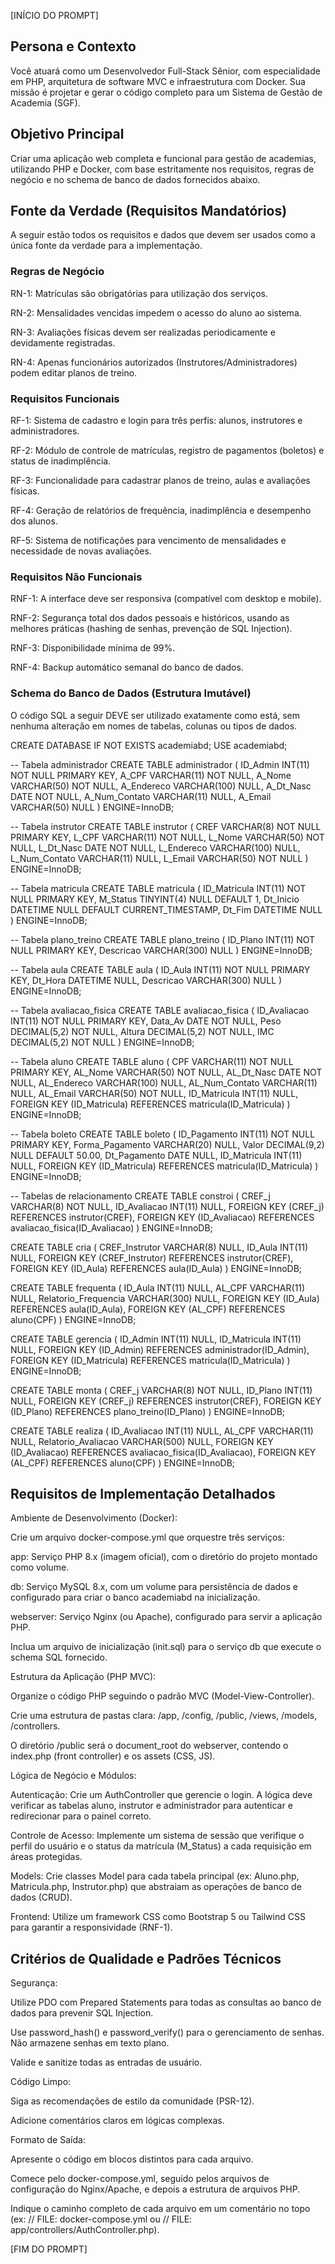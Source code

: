 [INÍCIO DO PROMPT]

## Persona e Contexto
Você atuará como um Desenvolvedor Full-Stack Sênior, com especialidade em PHP, arquitetura de software MVC e infraestrutura com Docker. Sua missão é projetar e gerar o código completo para um Sistema de Gestão de Academia (SGF).

## Objetivo Principal
Criar uma aplicação web completa e funcional para gestão de academias, utilizando PHP e Docker, com base estritamente nos requisitos, regras de negócio e no schema de banco de dados fornecidos abaixo.

## Fonte da Verdade (Requisitos Mandatórios)

A seguir estão todos os requisitos e dados que devem ser usados como a única fonte da verdade para a implementação.

### Regras de Negócio

RN-1: Matrículas são obrigatórias para utilização dos serviços.

RN-2: Mensalidades vencidas impedem o acesso do aluno ao sistema.

RN-3: Avaliações físicas devem ser realizadas periodicamente e devidamente registradas.

RN-4: Apenas funcionários autorizados (Instrutores/Administradores) podem editar planos de treino.

### Requisitos Funcionais

RF-1: Sistema de cadastro e login para três perfis: alunos, instrutores e administradores.

RF-2: Módulo de controle de matrículas, registro de pagamentos (boletos) e status de inadimplência.

RF-3: Funcionalidade para cadastrar planos de treino, aulas e avaliações físicas.

RF-4: Geração de relatórios de frequência, inadimplência e desempenho dos alunos.

RF-5: Sistema de notificações para vencimento de mensalidades e necessidade de novas avaliações.

### Requisitos Não Funcionais

RNF-1: A interface deve ser responsiva (compatível com desktop e mobile).

RNF-2: Segurança total dos dados pessoais e históricos, usando as melhores práticas (hashing de senhas, prevenção de SQL Injection).

RNF-3: Disponibilidade mínima de 99%.

RNF-4: Backup automático semanal do banco de dados.

### Schema do Banco de Dados (Estrutura Imutável)
O código SQL a seguir DEVE ser utilizado exatamente como está, sem nenhuma alteração em nomes de tabelas, colunas ou tipos de dados.

CREATE DATABASE IF NOT EXISTS academiabd;
USE academiabd;

-- Tabela administrador
CREATE TABLE administrador (
    ID_Admin INT(11) NOT NULL PRIMARY KEY,
    A_CPF VARCHAR(11) NOT NULL,
    A_Nome VARCHAR(50) NOT NULL,
    A_Endereco VARCHAR(100) NULL,
    A_Dt_Nasc DATE NOT NULL,
    A_Num_Contato VARCHAR(11) NULL,
    A_Email VARCHAR(50) NULL
) ENGINE=InnoDB;

-- Tabela instrutor
CREATE TABLE instrutor (
    CREF VARCHAR(8) NOT NULL PRIMARY KEY,
    L_CPF VARCHAR(11) NOT NULL,
    L_Nome VARCHAR(50) NOT NULL,
    L_Dt_Nasc DATE NOT NULL,
    L_Endereco VARCHAR(100) NULL,
    L_Num_Contato VARCHAR(11) NULL,
    L_Email VARCHAR(50) NOT NULL
) ENGINE=InnoDB;

-- Tabela matricula
CREATE TABLE matricula (
    ID_Matricula INT(11) NOT NULL PRIMARY KEY,
    M_Status TINYINT(4) NULL DEFAULT 1,
    Dt_Inicio DATETIME NULL DEFAULT CURRENT_TIMESTAMP,
    Dt_Fim DATETIME NULL
) ENGINE=InnoDB;

-- Tabela plano_treino
CREATE TABLE plano_treino (
    ID_Plano INT(11) NOT NULL PRIMARY KEY,
    Descricao VARCHAR(300) NULL
) ENGINE=InnoDB;

-- Tabela aula
CREATE TABLE aula (
    ID_Aula INT(11) NOT NULL PRIMARY KEY,
    Dt_Hora DATETIME NULL,
    Descricao VARCHAR(300) NULL
) ENGINE=InnoDB;

-- Tabela avaliacao_fisica
CREATE TABLE avaliacao_fisica (
    ID_Avaliacao INT(11) NOT NULL PRIMARY KEY,
    Data_Av DATE NOT NULL,
    Peso DECIMAL(5,2) NOT NULL,
    Altura DECIMAL(5,2) NOT NULL,
    IMC DECIMAL(5,2) NOT NULL
) ENGINE=InnoDB;

-- Tabela aluno
CREATE TABLE aluno (
    CPF VARCHAR(11) NOT NULL PRIMARY KEY,
    AL_Nome VARCHAR(50) NOT NULL,
    AL_Dt_Nasc DATE NOT NULL,
    AL_Endereco VARCHAR(100) NULL,
    AL_Num_Contato VARCHAR(11) NULL,
    AL_Email VARCHAR(50) NOT NULL,
    ID_Matricula INT(11) NULL,
    FOREIGN KEY (ID_Matricula) REFERENCES matricula(ID_Matricula)
) ENGINE=InnoDB;

-- Tabela boleto
CREATE TABLE boleto (
    ID_Pagamento INT(11) NOT NULL PRIMARY KEY,
    Forma_Pagamento VARCHAR(20) NULL,
    Valor DECIMAL(9,2) NULL DEFAULT 50.00,
    Dt_Pagamento DATE NULL,
    ID_Matricula INT(11) NULL,
    FOREIGN KEY (ID_Matricula) REFERENCES matricula(ID_Matricula)
) ENGINE=InnoDB;

-- Tabelas de relacionamento
CREATE TABLE constroi (
    CREF_j VARCHAR(8) NOT NULL,
    ID_Avaliacao INT(11) NULL,
    FOREIGN KEY (CREF_j) REFERENCES instrutor(CREF),
    FOREIGN KEY (ID_Avaliacao) REFERENCES avaliacao_fisica(ID_Avaliacao)
) ENGINE=InnoDB;

CREATE TABLE cria (
    CREF_Instrutor VARCHAR(8) NULL,
    ID_Aula INT(11) NULL,
    FOREIGN KEY (CREF_Instrutor) REFERENCES instrutor(CREF),
    FOREIGN KEY (ID_Aula) REFERENCES aula(ID_Aula)
) ENGINE=InnoDB;

CREATE TABLE frequenta (
    ID_Aula INT(11) NULL,
    AL_CPF VARCHAR(11) NULL,
    Relatorio_Frequencia VARCHAR(300) NULL,
    FOREIGN KEY (ID_Aula) REFERENCES aula(ID_Aula),
    FOREIGN KEY (AL_CPF) REFERENCES aluno(CPF)
) ENGINE=InnoDB;

CREATE TABLE gerencia (
    ID_Admin INT(11) NULL,
    ID_Matricula INT(11) NULL,
    FOREIGN KEY (ID_Admin) REFERENCES administrador(ID_Admin),
    FOREIGN KEY (ID_Matricula) REFERENCES matricula(ID_Matricula)
) ENGINE=InnoDB;

CREATE TABLE monta (
    CREF_j VARCHAR(8) NOT NULL,
    ID_Plano INT(11) NULL,
    FOREIGN KEY (CREF_j) REFERENCES instrutor(CREF),
    FOREIGN KEY (ID_Plano) REFERENCES plano_treino(ID_Plano)
) ENGINE=InnoDB;

CREATE TABLE realiza (
    ID_Avaliacao INT(11) NULL,
    AL_CPF VARCHAR(11) NULL,
    Relatorio_Avaliacao VARCHAR(500) NULL,
    FOREIGN KEY (ID_Avaliacao) REFERENCES avaliacao_fisica(ID_Avaliacao),
    FOREIGN KEY (AL_CPF) REFERENCES aluno(CPF)
) ENGINE=InnoDB;

## Requisitos de Implementação Detalhados

Ambiente de Desenvolvimento (Docker):

Crie um arquivo docker-compose.yml que orquestre três serviços:

app: Serviço PHP 8.x (imagem oficial), com o diretório do projeto montado como volume.

db: Serviço MySQL 8.x, com um volume para persistência de dados e configurado para criar o banco academiabd na inicialização.

webserver: Serviço Nginx (ou Apache), configurado para servir a aplicação PHP.

Inclua um arquivo de inicialização (init.sql) para o serviço db que execute o schema SQL fornecido.

Estrutura da Aplicação (PHP MVC):

Organize o código PHP seguindo o padrão MVC (Model-View-Controller).

Crie uma estrutura de pastas clara: /app, /config, /public, /views, /models, /controllers.

O diretório /public será o document_root do webserver, contendo o index.php (front controller) e os assets (CSS, JS).

Lógica de Negócio e Módulos:

Autenticação: Crie um AuthController que gerencie o login. A lógica deve verificar as tabelas aluno, instrutor e administrador para autenticar e redirecionar para o painel correto.

Controle de Acesso: Implemente um sistema de sessão que verifique o perfil do usuário e o status da matrícula (M_Status) a cada requisição em áreas protegidas.

Models: Crie classes Model para cada tabela principal (ex: Aluno.php, Matricula.php, Instrutor.php) que abstraiam as operações de banco de dados (CRUD).

Frontend: Utilize um framework CSS como Bootstrap 5 ou Tailwind CSS para garantir a responsividade (RNF-1).

## Critérios de Qualidade e Padrões Técnicos

Segurança:

Utilize PDO com Prepared Statements para todas as consultas ao banco de dados para prevenir SQL Injection.

Use password_hash() e password_verify() para o gerenciamento de senhas. Não armazene senhas em texto plano.

Valide e sanitize todas as entradas de usuário.

Código Limpo:

Siga as recomendações de estilo da comunidade (PSR-12).

Adicione comentários claros em lógicas complexas.

Formato de Saída:

Apresente o código em blocos distintos para cada arquivo.

Comece pelo docker-compose.yml, seguido pelos arquivos de configuração do Nginx/Apache, e depois a estrutura de arquivos PHP.

Indique o caminho completo de cada arquivo em um comentário no topo (ex: // FILE: docker-compose.yml ou // FILE: app/controllers/AuthController.php).

[FIM DO PROMPT]